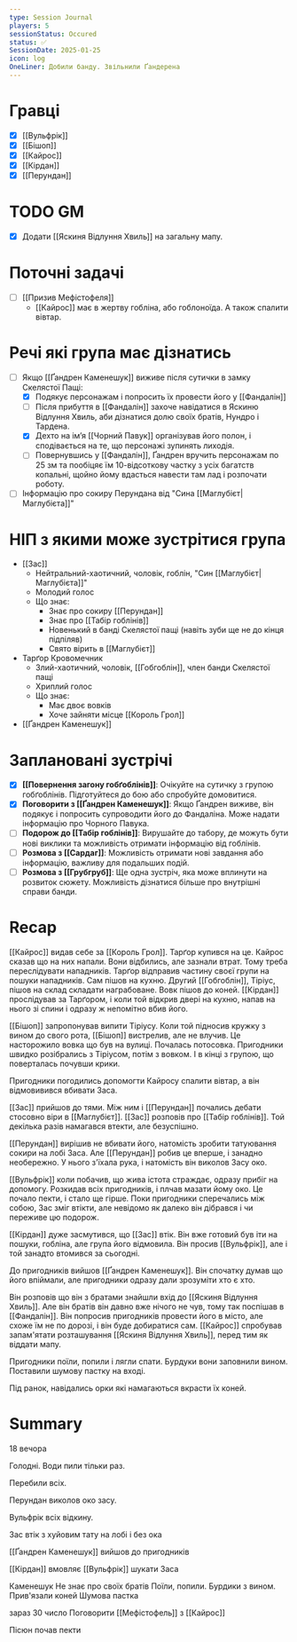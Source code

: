 ```yaml
---
type: Session Journal
players: 5
sessionStatus: Occured
status: ✅
SessionDate: 2025-01-25
icon: log
OneLiner: Добили банду. Звільнили Ґандерена
---
```


# Гравці
- [x] [[Вульфрік]]
- [x] [[Бішоп]]
- [x] [[Кайрос]]
- [x] [[Кірдан]]
- [x] [[Перундан]]

# TODO GM
- [x] Додати [[Яскиня Відлуння Хвиль]] на загальну мапу.

# Поточні задачі
* [ ]  [[Призив Мефістофеля]]
	* [[Кайрос]] має в жертву гобліна, або гоблоноїда. А також спалити вівтар.

# Речі які група має дізнатись
* [ ]  Якщо [[Ґандрен Каменешук]] виживе після сутички в замку Скелястої Пащі:
	* [x] Подякує персонажам і попросить їх провести його у [[Фандалін]]
	* [ ] Після прибуття в [[Фандалін]] захоче навідатися в Яскиню Відлуння Хвиль, аби дізнатися долю своїх братів, Нундро і Тардена. 
	* [x] Дехто на ім’я [[Чорний Павук]] організував його полон, і сподівається на те, що персонажі зупинять лиходія. 
	* [ ] Повернувшись у [[Фандалін]], Ґандрен вручить персонажам по 25 зм та пообіцяє їм 10-відсоткову частку з усіх багатств копальні, щойно йому вдасться навести там лад і розпочати роботу.
* [ ] Інформацію про сокиру Перундана від "Сина [[Маглубієт|Маглубієта]]"

# НІП з якими може зустрітися група
* [[Зас]]
	* Нейтральний-хаотичний, чоловік, гоблін, "Син [[Маглубієт|Маглубієта]]"
	* Молодий голос
	* Що знає:
		* Знає про сокиру [[Перундан]]
		* Знає про [[Табір гоблінів]]
		* Новенький в банді Скелястої пащі (навіть зуби ще не до кінця підпіляв)
		* Свято вірить в [[Маглубієт]] 
* Тарґор Кровомечник
	* Злий-хаотичний, чоловік, [[Гобгоблін]], член банди Скелястої пащі
	* Хриплий голос
	* Що знає:
		* Має двоє вовків
		* Хоче зайняти місце [[Король Грол]]
* [[Ґандрен Каменешук]]

# Заплановані зустрічі

- [x] **[[Повернення загону гобґоблінів]]**: Очікуйте на сутичку з групою гобґоблінів. Підготуйтеся до бою або спробуйте домовитися.
- [x] **Поговорити з [[Ґандрен Каменешук]]**: Якщо Ґандрен виживе, він подякує і попросить супроводити його до Фандаліна. Може надати інформацію про Чорного Павука.
- [ ] **Подорож до [[Табір гоблінів]]**: Вирушайте до табору, де можуть бути нові виклики та можливість отримати інформацію від гоблінів.
- [ ] **Розмова з [[Сардаг]]**: Можливість отримати нові завдання або інформацію, важливу для подальших подій.
- [ ] **Розмова з [[Грубгруб]]**: Ще одна зустріч, яка може вплинути на розвиток сюжету. Можливість дізнатися більше про внутрішні справи банди.

# Recap

[[Кайрос]] видав себе за [[Король Грол]]. Тарґор купився на це. Кайрос сказав що на них напали. Вони відбились, але зазнали втрат. Тому треба переслідувати нападників. Тарґор відправив частину своєї групи на пошуки нападників. Сам пішов на кухню. Другий [[Гобгоблін]], Тіріус, пішов на склад складати награбоване. Вовк пішов до коней. [[Кірдан]] прослідував за Тарґором, і коли той відкрив двері на кухню, напав на нього зі спини і одразу ж непомітно вбив його. 

[[Бішоп]] запропонував випити Тіріусу. Коли той підносив кружку з вином до свого рота,  [[Бішоп]] вистрелив, але не влучив. Це насторожило вовка що був на вулиці. Почалась потосовка. Пригодники швидко розібрались з Тіріусом, потім з вовком. І в кінці з групою, що поверталась почувши крики.

Пригодники погодились допомогти Кайросу спалити вівтар, а він відмовивився вбивати Заса.

[[Зас]] прийшов до тями. Між ним і [[Перундан]] почались дебати стосовно віри в [[Маглубієт]]. [[Зас]] розповів про [[Табір гоблінів]]. Той декілька разів намагався втекти, але безуспішно.

[[Перундан]] вирішив не вбивати його, натомість зробити татуювання сокири на лобі Заса.  Але [[Перундан]] робив це вперше, і занадно необережно. У нього з'їхала рука, і натомість він виколов Засу око. 

[[Вульфрік]] коли побачив, що жива істота страждає, одразу прибіг на допомогу. Розкидав всіх пригодників, і плчав мазати йому око. Це почало пекти, і стало ще гірше. Поки пригодники сперечались між собою, Зас зміг втікти, але невідомо як далеко він дібрався і чи переживе цю подорож.

[[Кірдан]] дуже засмутився, що [[Зас]] втік. Він вже готовий був іти на пошуки, гобліна, але група його відмовила. Він просив [[Вульфрік]], але і той занадто втомився за сьогодні.

До пригодників вийшов [[Ґандрен Каменешук]]. Він спочатку думав що його впіймали, але пригодники одразу дали зрозуміти хто є хто. 

Він розповів що він з братами знайшли вхід до [[Яскиня Відлуння Хвиль]]. Але він братів він давно вже нічого не чув, тому так поспішав в [[Фандалін]].  Він попросив пригодників провести його в місто, але схоже їм не по дорозі, і він буде добиратися сам. [[Кайрос]] спробував запам'ятати розташування [[Яскиня Відлуння Хвиль]], перед тим як віддати мапу.

Пригодники поїли, попили і лягли спати. Бурдуки вони заповнили вином. Поставили шумову пастку на вході.

Під ранок, навідались орки які намагаються вкрасти їх коней.


# Summary

18 вечора

Голодні. Води пили тільки раз.

Перебили всіх. 

Перундан виколов око засу.

Вульфрік всіх відкину.



Зас втік з хуйовим тату на лобі і без ока

[[Ґандрен Каменешук]] вийшов до пригодників

[[Кірдан]] вмовляє [[Вульфрік]] шукати Заса

Каменешук Не знає про своїх братів
Поїли, попили.
Бурдики з вином.
Прив'язали коней
Шумова пастка

зараз 30 число
Поговорити [[Мефістофель]] з [[Кайрос]]

Пісюн почав пекти